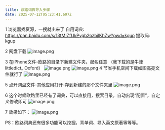 ```yaml
---
title: 欧路词典导入步骤
date: 2025-07-12T05:23:41.697Z
---
```


1 浏览器找资源，一搜就出来了
自用词典: 
https://pan.baidu.com/s/13tMIZfUkPygb2ozbjlKhZw?pwd=kgup 
提取码: kgup 

2 网盘下载 
![image.png](https://raw.githubusercontent.com/Ryanryanz/tinymind-blog/main/assets/images/2025-07-12/1752297659203.png)

3 在iPhone文件-欧路的目录下新建文件夹，起名任意 （我下载的是牛津littledict_ Oxford）
![image.png](https://raw.githubusercontent.com/Ryanryanz/tinymind-blog/main/assets/images/2025-07-12/1752297690186.png)
![image.png](https://raw.githubusercontent.com/Ryanryanz/tinymind-blog/main/assets/images/2025-07-12/1752297702851.png)
4 节省手机空间下载如图高亮文件就行了 
![image.png](https://raw.githubusercontent.com/Ryanryanz/tinymind-blog/main/assets/images/2025-07-12/1752297723790.png)

5 点开网盘文件-其他应用打开-存到新建的那个文件夹里 
![image.png](https://raw.githubusercontent.com/Ryanryanz/tinymind-blog/main/assets/images/2025-07-12/1752297750062.png)

6 这个时候欧路里已经有了词典，可以直接用，搜索目录，自动出现“配置”，自定义修改即可
![image.png](https://raw.githubusercontent.com/Ryanryanz/tinymind-blog/main/assets/images/2025-07-12/1752297765064.png)

7 效果如下：
![image.png](https://raw.githubusercontent.com/Ryanryanz/tinymind-blog/main/assets/images/2025-07-12/1752297785301.png)

PS：欧路词典还有很多功能可以挖掘，背单词、导入英文原著等等等。